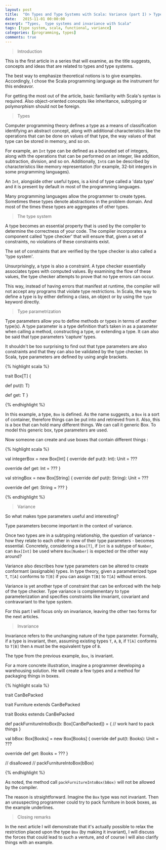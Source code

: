 ```yaml
---
layout: post
title:  "On Types and Type Systems with Scala: Variance (part I) > Types & Invariance"
date:   2015-11-01 00:00:00
excerpt: "Types,  type systems and invariance with Scala"
tags: [type system, scala, functional, variance]
categories: [programming, types]
comments: true
---
```


> Introduction

This is the first article in a series that will examine, as the title suggests,
concepts and ideas that are related to types and type systems.

The best way to emphasize theoretical notions is to give examples.
Accordingly, I chose the Scala programming language as the instrument for this
endeavor.

For getting the most out of the article, basic familiarity with Scala's syntax
is required. Also object-oriented concepts like inheritance, subtyping or
polymorphism should not be foreign.

> Types

Computer programming theory defines a type as a means of classification identifying
an abstract concept, along with additional characteristics like the operations that
can be done on values of that type, the way values of that type can be stored in
memory, and so on.

For example, an `Int` type can be defined as a bounded set of integers, along
with the operations that can be performed on an integer, like addition,
subtraction, division, and so on. Additionally, `Int`s can be described by
characteristics like memory representation (for example, 32-bit integers in some
programming languages).

An `Int`, alongside other useful types, is a kind of type called a 'data type'
and it is present by default in most of the programming languages.

Many programming languages allow the programmer to create types. Sometimes these
types denote abstractions in the problem domain. And most of the times these
types are aggregates of other types.

> The type system

A type becomes an essential property that is used by the compiler to determine
the correctness of your code.
The compiler incorporates a component called 'type checker' that will ensure
that, given a set of constraints, no violations of these constraints exist.

The set of constraints that are verified by the type checker is also called a
'type system'.

Unsurprisingly, a type is also a constraint. A type checker essentially
associates types with computed values. By examining the flow of these values, the
type checker attempts to prove that no type errors can occur.

This way, instead of having errors that manifest at runtime, the
compiler will not accept any programs that violate type restrictions. In Scala,
the way to define a type is by either defining a class, an object or by using
the `type` keyword directly.

> Type parametrization

Type parameters allow you to define methods or types in terms of another type(s).
A type parameter is a type definition that’s taken in as a parameter when
calling a method, constructing a type, or extending a type. It can also be said
that type parameters ‘capture’ types.

It shouldn't be too surprising to find out that type parameters are also
constraints and that they can also be validated by the type checker. In Scala,
type parameters are defined by using angle brackets.

{% highlight scala %}

trait Box[T] {

  def put(t: T)

  def get: T
}

{% endhighlight %}

In this example, a type, `Box` is defined. As the name suggests, a
`Box` is a sort of container, therefore things can be put into and retrieved from
it. Also, this is a box that can hold many different things. We can call it
generic Box. To model this generic box, type parameters are used.

Now someone can create and use boxes that contain different things :

{% highlight scala %}

val integerBox = new Box[Int] {
  override def put(t: Int): Unit = ???

  override def get: Int = ???
}

val stringBox = new Box[String] {
  override def put(t: String): Unit = ???

  override def get: String = ???
}

{% endhighlight %}

> Variance

So what makes type parameters useful and interesting?

Type parameters become important in the context of variance.

Once two types are in a subtyping relationship, the question of variance - how
they relate to each other in view of their type parameters - becomes essential.
Concretely, considering a `Box[T]`, if `Int` is a subtype of `Number`, can
`Box[Int]` be used where `Box[Number]` is expected or the other way around?

Variance also describes how type parameters can be altered to create conformant
(assignable) types. In type theory, given a parameterized type `T`, `T[A]`
conforms to `T[B]` if you can assign `T[B]` to `T[A]` without errors.

Variance is yet another type of constraint that can be enforced with the help
of the type checker. Type variance is complementary to type parameterization and
specifies constraints like invariant, covariant and contravariant to the type
system.

For this part I will focus only on invariance, leaving the other two forms for
the next articles.

> Invariance

Invariance refers to the unchanging nature of the type parameter.
Formally, if a type is invariant, then, assuming existing types `T`, `A`, `B`,
if `T[A]` conforms to `T[B]` then `A` must be the equivalent type of `B`.

The type from the previous example, `Box`, is invariant.

For a more concrete illustration, imagine a programmer developing a warehousing
solution. He will create a few types and a method for packaging things in boxes.

{% highlight scala %}

trait CanBePacked

trait Furniture extends CanBePacked

trait Books extends CanBePacked

def packFurnitureIntoBox(b: Box[CanBePacked]) = {
  // work hard to pack things
}

val bBox: Box[Books] = new Box[Books] {
  override def put(t: Books): Unit = ???

  override def get: Books = ???
}

// disallowed
// packFurnitureIntoBox(bBox)

{% endhighlight %}

As noted, the method call `packFurnitureIntoBox(bBox)` will not be allowed by
the compiler.

The reason is straightforward. Imagine the `Box` type was not invariant. Then an
unsuspecting programmer could try to pack furniture in book boxes, as the example
underlines.

> Closing remarks

In the next article I will demonstrate that it's actually possible to relax the
restriction placed upon the type `Box` (by making it invariant), I will discuss
the forces that could lead to such a venture, and of course I will also
clarify things with an example.
